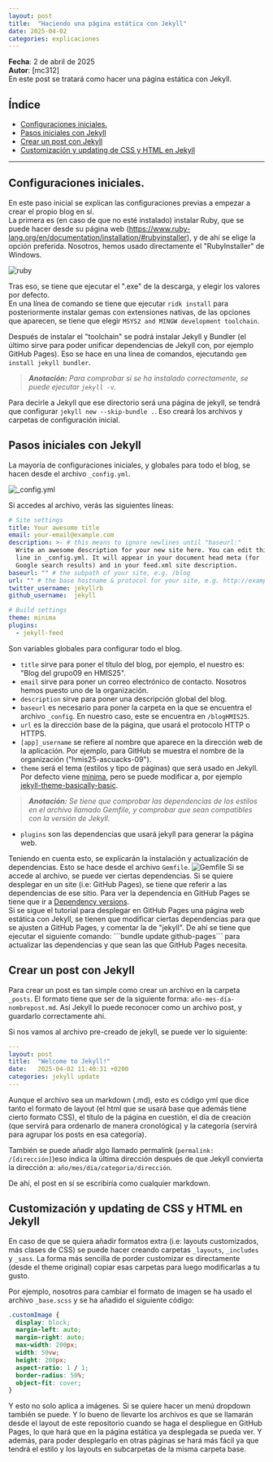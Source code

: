 ```yaml
---
layout: post
title:  "Haciendo una página estática con Jekyll"
date: 2025-04-02
categories: explicaciones
---
```

**Fecha**: 2 de abril de 2025  
**Autor**: [mc312]  
En este post se tratará como hacer una página estática con Jekyll. 

## Índice

- [Configuraciones iniciales.](#configuraciones-iniciales)
- [Pasos iniciales con Jekyll](#pasos-iniciales-con-jekyll)
- [Crear un post con Jekyll](#crear-un-post-con-jekyll)
- [Customización y updating de CSS y HTML en Jekyll](#customización-y-updating-de-css-y-html-en-jekyll)

---
## Configuraciones iniciales.
En este paso inicial se explican las configuraciones previas a empezar a crear el propio blog en sí.  
La primera es (en caso de que no esté instalado) instalar Ruby, que se puede hacer desde su página web (<a href="https://www.ruby-lang.org/en/documentation/installation/#rubyinstaller">https://www.ruby-lang.org/en/documentation/installation/#rubyinstaller</a>), y de ahí se elige la opción preferida. Nosotros, hemos usado directamente el "RubyInstaller" de Windows. 

<img class="imageCentered" src="\blogHMIS25\assets\rubyInstall.png" alt="ruby" draggable="false">

Tras eso, se tiene que ejecutar el ".exe" de la descarga, y elegir los valores por defecto.  
En una línea de comando se tiene que ejecutar ```ridk install``` para posteriormente instalar gemas con extensiones nativas, de las opciones que aparecen, se tiene que elegir ```MSYS2 and MINGW development toolchain```.  

Después de instalar el "toolchain" se podrá instalar Jekyll y Bundler (el último sirve para poder unificar dependencias de Jekyll con, por ejemplo GitHub Pages). 
Eso se hace en una línea de comandos, ejecutando ```gem install jekyll bundler```.  
>**_Anotación:_** *Para comprobar si se ha instalado correctamente, se puede ejecutar ```jekyll -v```.*  

Para decirle a Jekyll que ese directorio será una página de jekyll, se tendrá que configurar ```jekyll new --skip-bundle .```. Eso creará los archivos y carpetas de configuración inicial. 

## Pasos iniciales con Jekyll
La mayoría de configuraciones iniciales, y globales para todo el blog, se hacen desde el archivo ```_config.yml```. 

<img class="imageCentered" src="\blogHMIS25\assets\config.png" alt="_config.yml" draggable="false">

Si accedes al archivo, verás las siguientes líneas:  
```yml
# Site settings 
title: Your awesome title  
email: your-email@example.com  
description: >- # this means to ignore newlines until "baseurl:"  
  Write an awesome description for your new site here. You can edit this  
  line in _config.yml. It will appear in your document head meta (for  
  Google search results) and in your feed.xml site description.  
baseurl: "" # the subpath of your site, e.g. /blog  
url: "" # the base hostname & protocol for your site, e.g. http://example.com  
twitter_username: jekyllrb  
github_username:  jekyll  

# Build settings  
theme: minima  
plugins:  
  - jekyll-feed
``` 

Son variables globales para configurar todo el blog.  

- ```title``` sirve para poner el título del blog, por ejemplo, el nuestro es: "Blog del grupo09 en HMIS25".
- ```email``` sirve para poner un correo electrónico de contacto. Nosotros hemos puesto uno de la organización.
- ```description``` sirve para poner una descripción global del blog.
- ```baseurl``` es necesario para poner la carpeta en la que se encuentra el archivo ```_config```. En nuestro caso, este se encuentra en ```/blogHMIS25```.
- ```url``` es la dirección base de la página, que usará el protocolo HTTP o HTTPS.
- ```[app]_username``` se refiere al nombre que aparece en la dirección web de la aplicación. Por ejemplo, para GitHub se muestra el nombre de la organización ("hmis25-ascuacks-09").  
- ```theme``` será el tema (estilos y tipo de páginas) que será usado en Jekyll. Por defecto viene <a href="https://github.com/jekyll/minima">minima</a>, pero se puede modificar a, por ejemplo <a href="https://github.com/mmistakes/jekyll-theme-basically-basic">jekyll-theme-basically-basic</a>.  
>**_Anotación:_** *Se tiene que comprobar las dependencias de los estilos en el archivo llamado Gemfile, y comprobar que sean compatibles con la versión de Jekyll.*  
- ```plugins``` son las dependencias que usará jekyll para generar la página web.

Teniendo en cuenta esto, se explicarán la instalación y actualización de dependencias. Esto se hace desde el archivo ```Gemfile```.
<img class="imageCentered" src="\blogHMIS25\assets\gemfile.png" alt="Gemfile" draggable="false">
Si se accede al archivo, se puede ver ciertas dependencias. Si se quiere desplegar en un site (i.e: GitHub Pages), se tiene que referir a las dependencias de ese sitio. Para ver la dependencia en GitHub Pages se tiene que ir a <a href="https://pages.github.com/versions/">Dependency versions</a>.  
Si se sigue el tutorial para desplegar en GitHub Pages una página web estática con Jekyll, se tienen que modificar ciertas dependencias para que se ajusten a GitHub Pages, y comentar la de "jekyll". De ahí se tiene que ejecutar el siguiente comando: ´´´bundle update github-pages´´´ para actualizar las dependencias y que sean las que GitHub Pages necesita.

## Crear un post con Jekyll
Para crear un post es tan simple como crear un archivo en la carpeta ```_posts```. El formato tiene que ser de la siguiente forma: ```año-mes-día-nombrepost.md```. Así Jekyll lo puede reconocer como un archivo post, y guardarlo correctamente ahi.

Si nos vamos al archivo pre-creado de jekyll, se puede ver lo siguiente: 
```yml
---
layout: post
title:  "Welcome to Jekyll!"
date:   2025-04-02 11:40:31 +0200
categories: jekyll update
---
```

Aunque el archivo sea un markdown (.md), esto es código yml que dice tanto el formato de layout (el html que se usará base que además tiene cierto formato CSS), el título de la página en cuestión, el día de creación (que servirá para ordenarlo de manera cronológica) y la categoría (servirá para agrupar los posts en esa categoría).

También se puede añadir algo llamado permalink (```permalink: /[dirección]```)eso indica la última dirección después de que Jekyll convierta la dirección a: ```año/mes/dia/categoria/dirección```.

De ahí, el post en sí se escribiría como cualquier markdown. 
## Customización y updating de CSS y HTML en Jekyll
En caso de que se quiera añadir formatos extra (i.e: layouts customizados, más clases de CSS) se puede hacer creando carpetas ```_layouts```, ```_includes``` y ```_sass```.
La forma más sencilla de porder customizar es directamente (desde el theme original) copiar esas carpetas para luego modificarlas a tu gusto. 

Por ejemplo, nosotros para cambiar el formato de imagen se ha usado el archivo ```_base.scss``` y se ha añadido el siguiente código:
```css
.customImage {
  display: block;
  margin-left: auto;
  margin-right: auto;
  max-width: 200px;
  width: 50vw;
  height: 200px;
  aspect-ratio: 1 / 1;
  border-radius: 50%;
  object-fit: cover;
}
```

Y esto no solo aplica a imágenes. Si se quiere hacer un menú dropdown también se puede. Y lo bueno de llevarte los archivos es que se llamarán desde el layout de este repositorio cuando se haga el despliegue en GitHub Pages, lo que hará que en la página estática ya desplegada se pueda ver. Y además, para poder desplegarlo en otras páginas se hará más fácil ya que tendrá el estilo y los layouts en subcarpetas de la misma carpeta base.